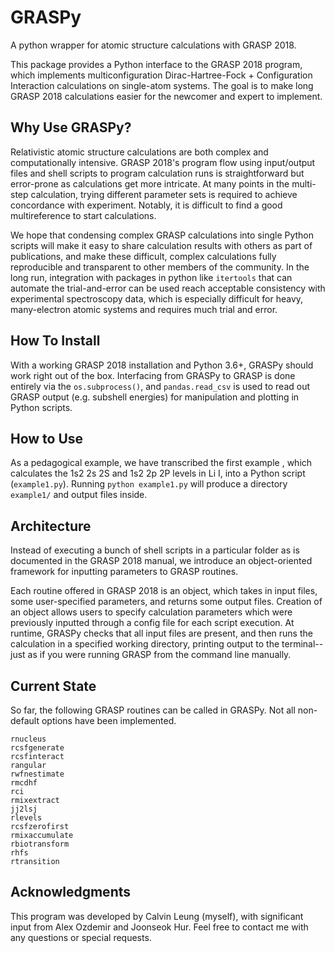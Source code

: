 # GRASPy
A python wrapper for atomic structure calculations with GRASP 2018.

This package provides a Python interface to the GRASP 2018 program, which implements multiconfiguration Dirac-Hartree-Fock + Configuration Interaction calculations on single-atom systems.
The goal is to make long GRASP 2018 calculations easier for the newcomer and expert to implement.
## Why Use GRASPy?
Relativistic atomic structure calculations are both complex and computationally intensive. GRASP 2018's program flow using input/output files and shell scripts to program calculation runs is straightforward but error-prone as calculations get more intricate. At many points in the multi-step calculation, trying different parameter sets is required to achieve concordance with experiment. Notably, it is difficult to find a good multireference to start calculations. 


We hope that condensing complex GRASP calculations into single Python scripts will make it easy to share calculation results with others as part of publications, and make these difficult, complex calculations fully reproducible and transparent to other members of the community. In the long run, integration with packages in python like `itertools` that can automate the trial-and-error can be used reach acceptable consistency with experimental spectroscopy data, which is especially difficult for heavy, many-electron atomic systems and requires much trial and error.


## How To Install
With a working GRASP 2018 installation and Python 3.6+, GRASPy should work right out of the box. Interfacing from GRASPy to GRASP is done entirely via the `os.subprocess()`, and `pandas.read_csv` is used to read out GRASP output (e.g. subshell energies) for manipulation and plotting in Python scripts.

## How to Use
As a pedagogical example, we have transcribed the first example , which calculates the 1s2 2s 2S and 1s2 2p 2P levels in Li I, into a Python script (`example1.py`). Running `python example1.py` will produce a directory `example1/` and output files inside.

## Architecture
Instead of executing a bunch of shell scripts in a particular folder as is documented in the GRASP 2018 manual,
we introduce an object-oriented framework for inputting parameters to GRASP routines.

Each routine offered in GRASP 2018 is an object, which takes in input files, some user-specified parameters, and returns some output files.
Creation of an object allows users to specify calculation parameters which were previously inputted through a config file for each script execution.
At runtime, GRASPy checks that all input files are present, and then runs the calculation in a specified working directory, printing output to the terminal--just as if you were running GRASP from the command line manually.

## Current State
So far, the following GRASP routines can be called in GRASPy. Not all non-default options have been implemented.

```
rnucleus
rcsfgenerate
rcsfinteract
rangular
rwfnestimate
rmcdhf
rci
rmixextract
jj2lsj
rlevels
rcsfzerofirst
rmixaccumulate
rbiotransform
rhfs
rtransition
```

## Acknowledgments
This program was developed by Calvin Leung (myself), with significant input from Alex Ozdemir and Joonseok Hur. Feel free to contact me with any questions or special requests.


